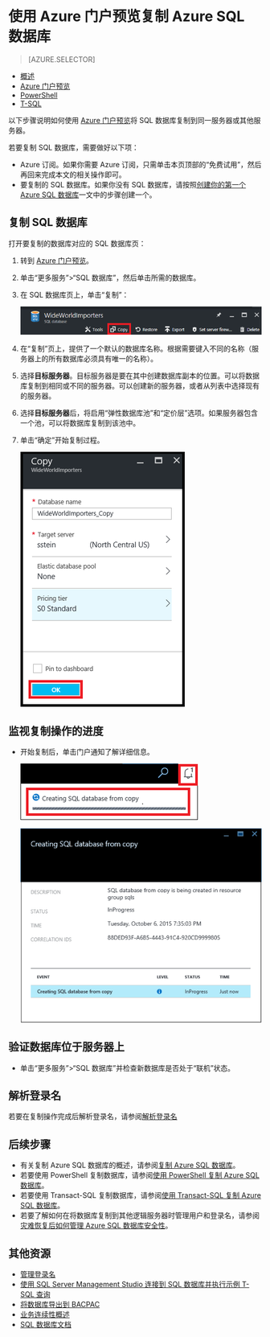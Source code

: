 <properties
	pageTitle="使用 Azure 门户预览复制 Azure SQL 数据库 | Azure"
	description="创建 Azure SQL 数据库的副本"
	services="sql-database"
	documentationCenter=""
	authors="stevestein"
	manager="jhubbard"
	editor=""/>

<tags
	ms.service="sql-database"
	ms.devlang="NA"
	ms.date="09/19/2016"
	wacn.date="10/31/2016"
	ms.author="sstein"
	ms.workload="data-management"
	ms.topic="article"
	ms.tgt_pltfrm="NA"/>



# 使用 Azure 门户预览复制 Azure SQL 数据库

> [AZURE.SELECTOR]
- [概述](/documentation/articles/sql-database-copy/)
- [Azure 门户预览](/documentation/articles/sql-database-copy-portal/)
- [PowerShell](/documentation/articles/sql-database-copy-powershell/)
- [T-SQL](/documentation/articles/sql-database-copy-transact-sql/)

以下步骤说明如何使用 [Azure 门户预览](https://portal.azure.cn)将 SQL 数据库复制到同一服务器或其他服务器。

若要复制 SQL 数据库，需要做好以下项：

- Azure 订阅。如果你需要 Azure 订阅，只需单击本页顶部的“免费试用”，然后再回来完成本文的相关操作即可。
- 要复制的 SQL 数据库。如果你没有 SQL 数据库，请按照[创建你的第一个 Azure SQL 数据库](/documentation/articles/sql-database-get-started/)一文中的步骤创建一个。


## 复制 SQL 数据库

打开要复制的数据库对应的 SQL 数据库页：

1.	转到 [Azure 门户预览](https://portal.azure.cn)。
2.	单击“更多服务”>“SQL 数据库”，然后单击所需的数据库。
3.	在 SQL 数据库页上，单击“复制”：

    ![SQL 数据库](./media/sql-database-copy-portal/sql-database-copy.png)  


1.  在“复制”页上，提供了一个默认的数据库名称。根据需要键入不同的名称（服务器上的所有数据库必须具有唯一的名称）。
2.  选择**目标服务器**。目标服务器是要在其中创建数据库副本的位置。可以将数据库复制到相同或不同的服务器。可以创建新的服务器，或者从列表中选择现有的服务器。
3.  选择**目标服务器**后，将启用“弹性数据库池”和“定价层”选项。如果服务器包含一个池，可以将数据库复制到该池中。
3.  单击“确定”开始复制过程。

    ![SQL 数据库](./media/sql-database-copy-portal/copy-page.png)  



## 监视复制操作的进度

- 开始复制后，单击门户通知了解详细信息。

    ![通知][3]
 
    ![监视][4]


## 验证数据库位于服务器上

- 单击“更多服务”>“SQL 数据库”并检查新数据库是否处于“联机”状态。


## 解析登录名

若要在复制操作完成后解析登录名，请参阅[解析登录名](/documentation/articles/sql-database-copy-transact-sql/#resolve-logins-after-the-copy-operation-completes)


## 后续步骤

- 有关复制 Azure SQL 数据库的概述，请参阅[复制 Azure SQL 数据库](/documentation/articles/sql-database-copy/)。
- 若要使用 PowerShell 复制数据库，请参阅[使用 PowerShell 复制 Azure SQL 数据库](/documentation/articles/sql-database-copy-powershell/)。
- 若要使用 Transact-SQL 复制数据库，请参阅[使用 Transact-SQL 复制 Azure SQL 数据库](/documentation/articles/sql-database-copy-transact-sql/)。
- 若要了解如何在将数据库复制到其他逻辑服务器时管理用户和登录名，请参阅[灾难恢复后如何管理 Azure SQL 数据库安全性](/documentation/articles/sql-database-geo-replication-security-config/)。



## 其他资源

- [管理登录名](/documentation/articles/sql-database-manage-logins/)
- [使用 SQL Server Management Studio 连接到 SQL 数据库并执行示例 T-SQL 查询](/documentation/articles/sql-database-connect-query-ssms/)
- [将数据库导出到 BACPAC](/documentation/articles/sql-database-export/)
- [业务连续性概述](/documentation/articles/sql-database-business-continuity/)
- [SQL 数据库文档](/documentation/services/sql-databases/)




<!--Image references-->

[1]: ./media/sql-database-copy-portal/copy.png
[2]: ./media/sql-database-copy-portal/copy-ok.png
[3]: ./media/sql-database-copy-portal/copy-notification.png
[4]: ./media/sql-database-copy-portal/monitor-copy.png

<!---HONumber=Mooncake_1024_2016-->